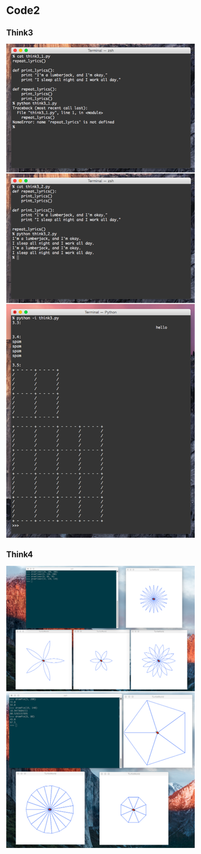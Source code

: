 Code2
=====

Think3
------
![image1](think3_1.png)
![image2](think3_2.png)
![image3](think3.png)

Think4
------
![image4](think4_2.png)
![image5](think4_3.png)
